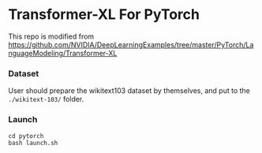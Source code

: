 # Transformer-XL For PyTorch
This repo is modified from https://github.com/NVIDIA/DeepLearningExamples/tree/master/PyTorch/LanguageModeling/Transformer-XL
### Dataset
User should prepare the wikitext103 dataset by themselves, and put to  the `./wikitext-103/` folder.
### Launch
```shell
cd pytorch
bash launch.sh
```
